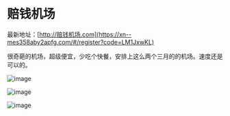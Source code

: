 # 赔钱机场
最新地址：[http://赔钱机场.com](https://xn--mes358aby2apfg.com/#/register?code=LM1JxwKL)

很奇葩的机场，超级便宜，少吃个快餐，安排上这么两个三月的的机场。速度还是可以的。

![image](https://github.com/seamusic/clash/assets/172009/aaa7547b-3f14-4181-97df-08286a8deb16)

![image](https://github.com/seamusic/clash/assets/172009/d7d2066b-78bc-4a7b-a9a6-8d161c55ea63)


![image](https://github.com/seamusic/clash/assets/172009/69ca73ec-cb55-45bf-a37b-9681fef90947)
